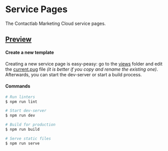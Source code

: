 # Service Pages

The Contactlab Marketing Cloud service pages.

## [Preview][netlify-url]

#### Create a new template

Creating a new service page is easy-peasy: go to the [views](./src/views) folder and edit the [current.pug](./src/views/current.pug) file _(it is better if you copy and rename the existing one)_. Afterwards, you can start the dev-server or start a build process.

#### Commands

```sh
# Run linters
$ npm run lint

# Start dev-server
$ npm run dev

# Build for production
$ npm run build

# Serve static files
$ npm run serve
```

<!--
  L I N K S
-->

[netlify-url]: https://clab-service-page.netlify.app
